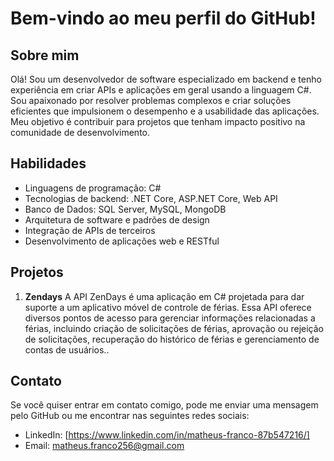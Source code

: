 # Bem-vindo ao meu perfil do GitHub!

## Sobre mim

Olá! Sou um desenvolvedor de software especializado em backend e tenho experiência em criar APIs e aplicações em geral usando a linguagem C#. Sou apaixonado por resolver problemas complexos e criar soluções eficientes que impulsionem o desempenho e a usabilidade das aplicações. Meu objetivo é contribuir para projetos que tenham impacto positivo na comunidade de desenvolvimento.

## Habilidades

- Linguagens de programação: C#
- Tecnologias de backend: .NET Core, ASP.NET Core, Web API
- Banco de Dados: SQL Server, MySQL, MongoDB
- Arquitetura de software e padrões de design
- Integração de APIs de terceiros
- Desenvolvimento de aplicações web e RESTful

## Projetos


1. **Zendays**
   A API ZenDays é uma aplicação em C# projetada para dar suporte a um aplicativo móvel de controle de férias. Essa API oferece diversos pontos de acesso para gerenciar informações relacionadas a férias, incluindo criação de solicitações de férias, aprovação ou rejeição de solicitações, recuperação do histórico de férias e gerenciamento de contas de usuários..


## Contato

Se você quiser entrar em contato comigo, pode me enviar uma mensagem pelo GitHub ou me encontrar nas seguintes redes sociais:

- LinkedIn: [https://www.linkedin.com/in/matheus-franco-87b547216/]
- Email: matheus.franco256@gmail.com
